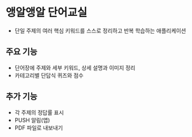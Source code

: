 # 앵알앵알 단어교실

- 단일 주제의 여러 핵심 키워드를 스스로 정리하고 반복 학습하는 애플리케이션

## 주요 기능

- 단어장에 주제와 세부 키워드, 상세 설명과 이미지 정리
- 카테고리별 단답식 퀴즈와 점수

## 추가 기능

- 각 주제의 정답률 표시
- PUSH 알림(앱)
- PDF 파일로 내보내기
